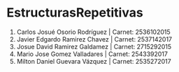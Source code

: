 # EstructurasRepetitivas

1. Carlos Josué Osorio Rodríguez	|  Carnet: 2536102015
2. Javier Edgardo Ramirez Chavez	|  Carnet: 2537142017
3. Josue David Ramirez Galdamez		|  Carnet: 2715292015
4. Mario Jose Gomez Valladares		|  Carnet: 2543392017
5. Milton Daniel Guevara Vázquez	|  Carnet: 2535272017

